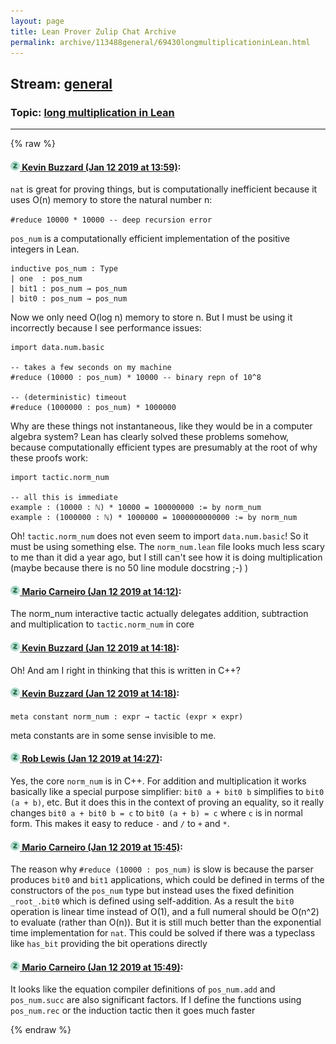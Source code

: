 ```yaml
---
layout: page
title: Lean Prover Zulip Chat Archive 
permalink: archive/113488general/69430longmultiplicationinLean.html
---
```


## Stream: [general](index.html)
### Topic: [long multiplication in Lean](69430longmultiplicationinLean.html)

---


{% raw %}
#### [![Click to go to Zulip](../../assets/img/zulip2.png) Kevin Buzzard (Jan 12 2019 at 13:59)](https://leanprover.zulipchat.com/#narrow/stream/113488-general/topic/long%20multiplication%20in%20Lean/near/154983199):
`nat` is great for proving things, but is computationally inefficient because it uses O(n) memory to store the natural number n:

`#reduce 10000 * 10000 -- deep recursion error`

`pos_num` is a computationally efficient implementation of the positive integers in Lean.

```lean
inductive pos_num : Type
| one  : pos_num
| bit1 : pos_num → pos_num
| bit0 : pos_num → pos_num
```

Now we only need O(log n) memory to store n. But I must be using it incorrectly because I see performance issues:

```lean
import data.num.basic

-- takes a few seconds on my machine 
#reduce (10000 : pos_num) * 10000 -- binary repn of 10^8

-- (deterministic) timeout
#reduce (1000000 : pos_num) * 1000000
```

Why are these things not instantaneous, like they would be in a computer algebra system? Lean has clearly solved these problems somehow, because computationally efficient types are presumably at the root of why these proofs work:

```lean
import tactic.norm_num

-- all this is immediate
example : (10000 : ℕ) * 10000 = 100000000 := by norm_num
example : (1000000 : ℕ) * 1000000 = 1000000000000 := by norm_num
```

Oh! `tactic.norm_num` does not even seem to import `data.num.basic`! So it must be using something else. The `norm_num.lean` file looks much less scary to me than it did a year ago, but I still can't see how it is doing multiplication (maybe because there is no 50 line module docstring ;-) )

#### [![Click to go to Zulip](../../assets/img/zulip2.png) Mario Carneiro (Jan 12 2019 at 14:12)](https://leanprover.zulipchat.com/#narrow/stream/113488-general/topic/long%20multiplication%20in%20Lean/near/154983632):
The norm_num interactive tactic actually delegates addition, subtraction and multiplication to `tactic.norm_num` in core

#### [![Click to go to Zulip](../../assets/img/zulip2.png) Kevin Buzzard (Jan 12 2019 at 14:18)](https://leanprover.zulipchat.com/#narrow/stream/113488-general/topic/long%20multiplication%20in%20Lean/near/154983812):
Oh! And am I right in thinking that this is written in C++?

#### [![Click to go to Zulip](../../assets/img/zulip2.png) Kevin Buzzard (Jan 12 2019 at 14:18)](https://leanprover.zulipchat.com/#narrow/stream/113488-general/topic/long%20multiplication%20in%20Lean/near/154983814):
`meta constant norm_num : expr → tactic (expr × expr)`

meta constants are in some sense invisible to me.

#### [![Click to go to Zulip](../../assets/img/zulip2.png) Rob Lewis (Jan 12 2019 at 14:27)](https://leanprover.zulipchat.com/#narrow/stream/113488-general/topic/long%20multiplication%20in%20Lean/near/154984074):
Yes, the core `norm_num` is in C++. For addition and multiplication it works basically like a special purpose simplifier: `bit0 a + bit0 b` simplifies to `bit0 (a + b)`, etc. But it does this in the context of proving an equality, so it really changes `bit0 a + bit0 b = c` to `bit0 (a + b) = c` where `c` is in normal form. This makes it easy to reduce `-` and `/` to `+` and `*`.

#### [![Click to go to Zulip](../../assets/img/zulip2.png) Mario Carneiro (Jan 12 2019 at 15:45)](https://leanprover.zulipchat.com/#narrow/stream/113488-general/topic/long%20multiplication%20in%20Lean/near/154986513):
The reason why `#reduce (10000 : pos_num)` is slow is because the parser produces `bit0` and `bit1` applications, which could be defined in terms of the constructors of the `pos_num` type but instead uses the fixed definition `_root_.bit0` which is defined using self-addition. As a result the `bit0` operation is linear time instead of O(1), and a full numeral should be O(n^2) to evaluate (rather than O(n)). But it is still much better than the exponential time implementation for `nat`. This could be solved if there was a typeclass like `has_bit` providing the bit operations directly

#### [![Click to go to Zulip](../../assets/img/zulip2.png) Mario Carneiro (Jan 12 2019 at 15:49)](https://leanprover.zulipchat.com/#narrow/stream/113488-general/topic/long%20multiplication%20in%20Lean/near/154986619):
It looks like the equation compiler definitions of `pos_num.add` and `pos_num.succ` are also significant factors. If I define the functions using `pos_num.rec` or the induction tactic then it goes much faster


{% endraw %}
